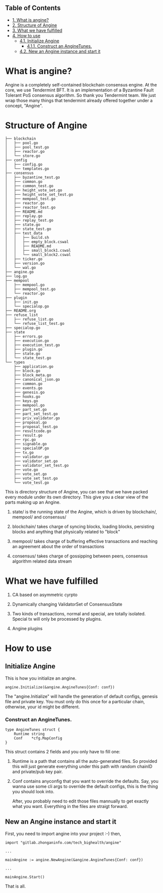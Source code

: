 <div id="table-of-contents">
<h2>Table of Contents</h2>
<div id="text-table-of-contents">
<ul>
<li><a href="#orgbe773ea">1. What is angine?</a></li>
<li><a href="#orgf0f2108">2. Structure of Angine</a></li>
<li><a href="#org3958c62">3. What we have fulfilled</a></li>
<li><a href="#org5e86273">4. How to use</a>
<ul>
<li><a href="#org9a260de">4.1. Initialize Angine</a>
<ul>
<li><a href="#org19c7657">4.1.1. Construct an AngineTunes.</a></li>
</ul>
</li>
<li><a href="#orgf101d9a">4.2. New an Angine instance and start it</a></li>
</ul>
</li>
</ul>
</div>
</div>

<a id="orgbe773ea"></a>

# What is angine?

Angine is a completely self-contained blockchain consensus engine. 
At the core, we use Tendermint BFT. It is an implementation of a Byzantine Fault Tolerant PoS consensus algorithm. So thank you Tendermint team.
We just wrap those many things that tendermint already offered together under a concept, "Angine". 


<a id="orgf0f2108"></a>

# Structure of Angine

    ├── blockchain
    │   ├── pool.go
    │   ├── pool_test.go
    │   ├── reactor.go
    │   └── store.go
    ├── config
    │   ├── config.go
    │   └── templates.go
    ├── consensus
    │   ├── byzantine_test.go
    │   ├── common.go
    │   ├── common_test.go
    │   ├── height_vote_set.go
    │   ├── height_vote_set_test.go
    │   ├── mempool_test.go
    │   ├── reactor.go
    │   ├── reactor_test.go
    │   ├── README.md
    │   ├── replay.go
    │   ├── replay_test.go
    │   ├── state.go
    │   ├── state_test.go
    │   ├── test_data
    │   │   ├── build.sh
    │   │   ├── empty_block.cswal
    │   │   ├── README.md
    │   │   ├── small_block1.cswal
    │   │   └── small_block2.cswal
    │   ├── ticker.go
    │   ├── version.go
    │   └── wal.go
    ├── angine.go
    ├── log.go
    ├── mempool
    │   ├── mempool.go
    │   ├── mempool_test.go
    │   └── reactor.go
    ├── plugin
    │   ├── init.go
    │   └── specialop.go
    ├── README.org
    ├── refuse_list
    │   ├── refuse_list.go
    │   └── refuse_list_test.go
    ├── specialop.go
    ├── state
    │   ├── errors.go
    │   ├── execution.go
    │   ├── execution_test.go
    │   ├── plugin.go
    │   ├── state.go
    │   └── state_test.go
    └── types
        ├── application.go
        ├── block.go
        ├── block_meta.go
        ├── canonical_json.go
        ├── common.go
        ├── events.go
        ├── genesis.go
        ├── hooks.go
        ├── keys.go
        ├── mempool.go
        ├── part_set.go
        ├── part_set_test.go
        ├── priv_validator.go
        ├── proposal.go
        ├── proposal_test.go
        ├── resultcode.go
        ├── result.go
        ├── rpc.go
        ├── signable.go
        ├── specialOP.go
        ├── tx.go
        ├── validator.go
        ├── validator_set.go
        ├── validator_set_test.go
        ├── vote.go
        ├── vote_set.go
        ├── vote_set_test.go
        └── vote_test.go

This is directory structure of Angine, you can see that we have packed every module under its own directory. This give you a clear view of the parts making up an Angine.

1.  state/ is the running state of the Angine, which is driven by blockchain/, mempool/ and consensus/

2.  blockchain/ takes charge of syncing blocks, loading blocks, persisting blocks and anything that physically related to "block"

3.  mempool/ takes charge of buffering effective transactions and reaching an agreement about the order of transactions

4.  consensus/ takes charge of gossipping between peers, consensus algorithm related data stream


<a id="org3958c62"></a>

# What we have fulfilled

1.  CA based on asymmetric cyrpto

2.  Dynamically changing ValidatorSet of ConsensusState

3.  Two kinds of transactions, normal and special, are totally isolated. Special tx will only be processed by plugins.

4.  Angine plugins


<a id="org5e86273"></a>

# How to use


<a id="org9a260de"></a>

## Initialize Angine

This is how you initialize an angine. 

    angine.Initialize(&angine.AngineTunes{Conf: conf})

The "angine.Initialize" will handle the generation of default configs, genesis file and private key. You must only do this once for a particular chain, otherwise, your id might be different.


<a id="org19c7657"></a>

### Construct an AngineTunes.

    type AngineTunes struct {
        Runtime string
        Conf    *cfg.MapConfig
    }

This struct contains 2 fields and you only have to fill one:

1.  Runtime is a path that contains all the auto-generated files. So provided this will just generate everything under this path with random chainID and private/pub key pair.

2.  Conf contains anyconfig that you want to override the defaults. Say, you wanna use some cli args to override the default configs, this is the thing you should look into.

    After, you probably need to edit those files mannually to get exactly what you want. Everything in the files are straigt forward.


<a id="orgf101d9a"></a>

## New an Angine instance and start it

First, you need to import angine into your project :-) then, 

    import "gitlab.zhonganinfo.com/tech_bighealth/angine"
    
    ...
    
    mainAngine := angine.NewAngine(&angine.AngineTunes{Conf: conf})
    
    ...
    
    mainAngine.Start()

That is all.

